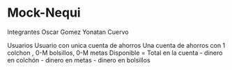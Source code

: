 # Mock-Nequi


Integrantes 
Oscar Gomez
Yonatan Cuervo

Usuarios
Usuario con unica cuenta de ahorros
Una cuenta de ahorros con 1 colchon , 0-M bolsillos, 0-M metas
Disponible = Total en la cuenta - dinero en colchón - dinero en metas - dinero en bolsillos

